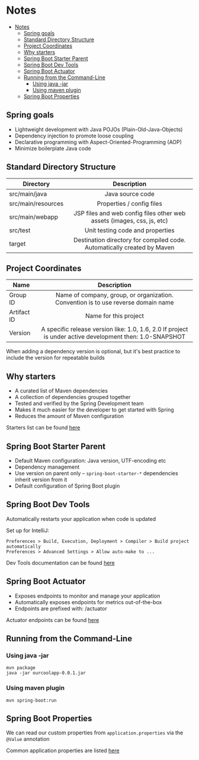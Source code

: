 # Notes 

<!-- TOC -->
* [Notes](#notes-)
  * [Spring goals](#spring-goals)
  * [Standard Directory Structure](#standard-directory-structure)
  * [Project Coordinates](#project-coordinates)
  * [Why starters](#why-starters)
  * [Spring Boot Starter Parent](#spring-boot-starter-parent)
  * [Spring Boot Dev Tools](#spring-boot-dev-tools)
  * [Spring Boot Actuator](#spring-boot-actuator)
  * [Running from the Command-Line](#running-from-the-command-line)
    * [Using java -jar](#using-java--jar)
    * [Using maven plugin](#using-maven-plugin)
  * [Spring Boot Properties](#spring-boot-properties)
<!-- TOC -->

## Spring goals
* Lightweight development with Java POJOs (Plain-Old-Java-Objects)
* Dependency injection to promote loose coupling
* Declarative programming with Aspect-Oriented-Programming (AOP)
* Minimize boilerplate Java code

## Standard Directory Structure

| Directory          |                               Description                                |
|--------------------|:------------------------------------------------------------------------:|
| src/main/java      |                             Java source code                             |
| src/main/resources |                        Properties / config files                         |
| src/main/webapp    |  JSP files and web config files other web assets (images, css, js, etc)  |
| src/test           |                     Unit testing code and properties                     |
| target             | Destination directory for compiled code.  Automatically created by Maven |

## Project Coordinates

| Name        |                                               Description                                                |
|-------------|:--------------------------------------------------------------------------------------------------------:|
| Group ID    |            Name of company, group, or organization. Convention is to use reverse domain name             |
| Artifact ID |                                          Name for this project                                           |
| Version     | A specific release version like: 1.0, 1.6, 2.0 If project is under active development then: 1.0-SNAPSHOT |                                                                                |

When adding a dependency version is optional,
but it's best practice to include the version for repeatable builds

## Why starters
* A curated list of Maven dependencies
* A collection of dependencies grouped together
* Tested and verified by the Spring Development team
* Makes it much easier for the developer to get started with Spring
* Reduces the amount of Maven configuration

Starters list can be found [here](https://docs.spring.io/spring-boot/docs/current/reference/htmlsingle/#using.build-systems.starters)

## Spring Boot Starter Parent

* Default Maven configuration: Java version, UTF-encoding etc
* Dependency management
* Use version on parent only – `spring-boot-starter-*` dependencies inherit version from it
* Default configuration of Spring Boot plugin

## Spring Boot Dev Tools

Automatically restarts your application when code is updated

Set up for IntelliJ:

```
Preferences > Build, Execution, Deployment > Compiler > Build project automatically
Preferences > Advanced Settings > Allow auto-make to ...
```

Dev Tools documentation can be found [here](https://docs.spring.io/spring-boot/docs/current/reference/htmlsingle/#using.devtools) 

## Spring Boot Actuator

* Exposes endpoints to monitor and manage your application
* Automatically exposes endpoints for metrics out-of-the-box
* Endpoints are prefixed with: /actuator

Actuator endpoints can be found [here](https://docs.spring.io/spring-boot/docs/current/reference/htmlsingle/#actuator.endpoints)

## Running from the Command-Line

### Using java -jar

```shell
mvn package
java -jar ourcoolapp-0.0.1.jar
```

### Using maven plugin

```shell
mvn spring-boot:run
```

## Spring Boot Properties

We can read our custom properties from `application.properties`
via the `@Value` annotation

Common application properties are listed [here](https://docs.spring.io/spring-boot/docs/current/reference/html/application-properties.html#appendix.application-properties)
